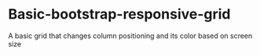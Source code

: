 # Basic-bootstrap-responsive-grid
A basic grid that changes column positioning and its color based on screen size
